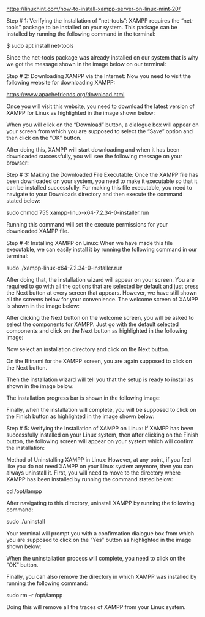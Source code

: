 
https://linuxhint.com/how-to-install-xampp-server-on-linux-mint-20/

Step # 1: Verifying the Installation of “net-tools”:
XAMPP requires the “net-tools” package to be installed on your system. This package can be installed by running the following command in the terminal:

$ sudo apt install net-tools


Since the net-tools package was already installed on our system that is why we got the message shown in the image below on our terminal:


Step # 2: Downloading XAMPP via the Internet:
Now you need to visit the following website for downloading XAMPP:

https://www.apachefriends.org/download.html

Once you will visit this website, you need to download the latest version of XAMPP for Linux as highlighted in the image shown below:


When you will click on the “Download” button, a dialogue box will appear on your screen from which you are supposed to select the “Save” option and then click on the “OK” button.


After doing this, XAMPP will start downloading and when it has been downloaded successfully, you will see the following message on your browser:


Step # 3: Making the Downloaded File Executable:
Once the XAMPP file has been downloaded on your system, you need to make it executable so that it can be installed successfully. For making this file executable, you need to navigate to your Downloads directory and then execute the command stated below:

sudo chmod 755 xampp-linux-x64-7.2.34-0-installer.run


Running this command will set the execute permissions for your downloaded XAMPP file.

Step # 4: Installing XAMPP on Linux:
When we have made this file executable, we can easily install it by running the following command in our terminal:

sudo ./xampp-linux-x64-7.2.34-0-installer.run


After doing that, the installation wizard will appear on your screen. You are required to go with all the options that are selected by default and just press the Next button at every screen that appears. However, we have still shown all the screens below for your convenience. The welcome screen of XAMPP is shown in the image below:


After clicking the Next button on the welcome screen, you will be asked to select the components for XAMPP. Just go with the default selected components and click on the Next button as highlighted in the following image:


Now select an installation directory and click on the Next button.


On the Bitnami for the XAMPP screen, you are again supposed to click on the Next button.


Then the installation wizard will tell you that the setup is ready to install as shown in the image below:


The installation progress bar is shown in the following image:


Finally, when the installation will complete, you will be supposed to click on the Finish button as highlighted in the image shown below:


Step # 5: Verifying the Installation of XAMPP on Linux:
If XAMPP has been successfully installed on your Linux system, then after clicking on the Finish button, the following screen will appear on your system which will confirm the installation:


Method of Uninstalling XAMPP in Linux:
However, at any point, if you feel like you do not need XAMPP on your Linux system anymore, then you can always uninstall it. First, you will need to move to the directory where XAMPP has been installed by running the command stated below:

cd /opt/lampp


After navigating to this directory, uninstall XAMPP by running the following command:

sudo ./uninstall


Your terminal will prompt you with a confirmation dialogue box from which you are supposed to click on the “Yes” button as highlighted in the image shown below:


When the uninstallation process will complete, you need to click on the “OK” button.


Finally, you can also remove the directory in which XAMPP was installed by running the following command:

sudo rm –r /opt/lampp


Doing this will remove all the traces of XAMPP from your Linux system.